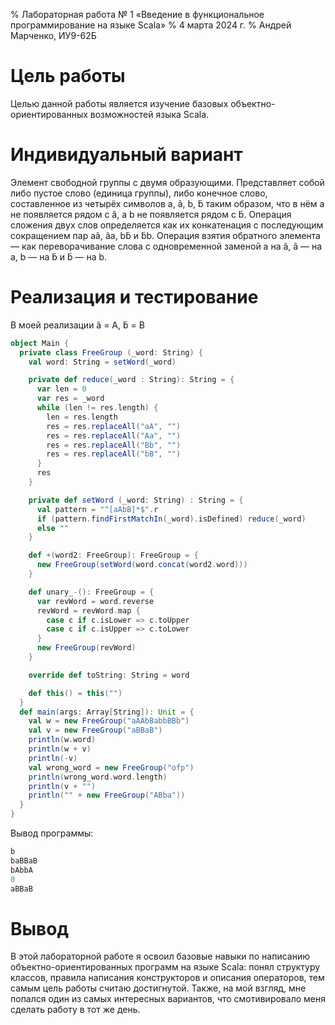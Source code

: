 % Лабораторная работа № 1 «Введение в функциональное
  программирование на языке Scala»
% 4 марта 2024 г.
% Андрей Марченко, ИУ9-62Б

# Цель работы
Целью данной работы является изучение базовых объектно-ориентированных возможностей языка Scala.

# Индивидуальный вариант
Элемент свободной группы с двумя образующими. Представляет собой либо
пустое слово (единица группы), либо конечное слово, составленное из
четырёх символов a, ã, b, b̃ таким образом, что в нём a не появляется
рядом с ã, а b не появляется рядом с b̃. Операция сложения двух слов
определяется как их конкатенация с последующим сокращением пар aã,
ãa, bb̃ и b̃b. Операция взятия обратного элемента — как
переворачивание слова с одновременной заменой a на ã, ã — на a, b —
на b̃ и b̃ — на b.

# Реализация и тестирование

В моей реализации ã = A, b̃ = B

```scala
object Main {
  private class FreeGroup (_word: String) {
    val word: String = setWord(_word)

    private def reduce(_word : String): String = {
      var len = 0
      var res = _word
      while (len != res.length) {
        len = res.length
        res = res.replaceAll("aA", "")
        res = res.replaceAll("Aa", "")
        res = res.replaceAll("Bb", "")
        res = res.replaceAll("bB", "")
      }
      res
    }

    private def setWord (_word: String) : String = {
      val pattern = "^[aAbB]*$".r
      if (pattern.findFirstMatchIn(_word).isDefined) reduce(_word)
      else ""
    }

    def +(word2: FreeGroup): FreeGroup = {
      new FreeGroup(setWord(word.concat(word2.word)))
    }

    def unary_-(): FreeGroup = {
      var revWord = word.reverse
      revWord = revWord.map {
        case c if c.isLower => c.toUpper
        case c if c.isUpper => c.toLower
      }
      new FreeGroup(revWord)
    }

    override def toString: String = word

    def this() = this("")
  }
  def main(args: Array[String]): Unit = {
    val w = new FreeGroup("aAAbBabbBBb")
    val v = new FreeGroup("aBBaB")
    println(w.word)
    println(w + v)
    println(-v)
    val wrong_word = new FreeGroup("ofp")
    println(wrong_word.word.length)
    println(v + "")
    println("" + new FreeGroup("ABba"))
  }
}
```

Вывод программы:

```scala
b
baBBaB
bAbbA
0
aBBaB

```

# Вывод
В этой лабораторной работе я освоил базовые навыки по написанию объектно-ориентированных программ
 на языке Scala: понял структуру классов,
правила написания конструкторов и описания операторов, тем самым цель
работы считаю достигнутой. Также, на мой взгляд, мне попался один из самых
интересных вариантов, что смотивировало меня сделать работу в тот же день.